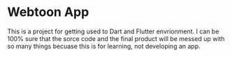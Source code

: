 # Webtoon App

This is a project for getting used to Dart and Flutter envrionment.
I can be 100% sure that the sorce code and the final product will be messed up with so many things becuase this is for learning, not developing an app.